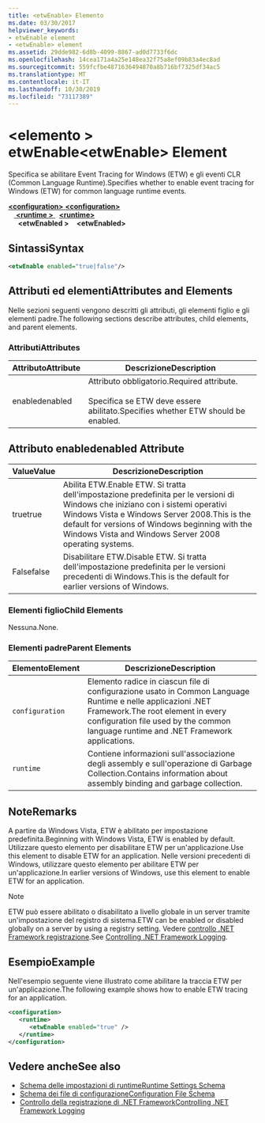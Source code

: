 ```yaml
---
title: <etwEnable> Elemento
ms.date: 03/30/2017
helpviewer_keywords:
- etwEnable element
- <etwEnable> element
ms.assetid: 29dde982-6d8b-4099-8867-ad0d7733f6dc
ms.openlocfilehash: 14cea171a4a25e148ea32f75a8ef09b83a4ec8ad
ms.sourcegitcommit: 559fcfbe4871636494870a8b716bf7325df34ac5
ms.translationtype: MT
ms.contentlocale: it-IT
ms.lasthandoff: 10/30/2019
ms.locfileid: "73117389"
---
```

# <a name="etwenable-element"></a><span data-ttu-id="cfef3-102">\<elemento > etwEnable</span><span class="sxs-lookup"><span data-stu-id="cfef3-102">\<etwEnable> Element</span></span>
<span data-ttu-id="cfef3-103">Specifica se abilitare Event Tracing for Windows (ETW) e gli eventi CLR (Common Language Runtime).</span><span class="sxs-lookup"><span data-stu-id="cfef3-103">Specifies whether to enable event tracing for Windows (ETW) for common language runtime events.</span></span>  
  
<span data-ttu-id="cfef3-104">[ **\<configuration>** ](../configuration-element.md)</span><span class="sxs-lookup"><span data-stu-id="cfef3-104">[**\<configuration>**](../configuration-element.md)</span></span>\
<span data-ttu-id="cfef3-105">&nbsp; &nbsp;[ **\<runtime >** ](runtime-element.md) </span><span class="sxs-lookup"><span data-stu-id="cfef3-105">&nbsp;&nbsp;[**\<runtime>**](runtime-element.md)</span></span>\
<span data-ttu-id="cfef3-106">&nbsp;&nbsp;&nbsp;&nbsp; **\<etwEnabled >**</span><span class="sxs-lookup"><span data-stu-id="cfef3-106">&nbsp;&nbsp;&nbsp;&nbsp;**\<etwEnabled>**</span></span>  
  
## <a name="syntax"></a><span data-ttu-id="cfef3-107">Sintassi</span><span class="sxs-lookup"><span data-stu-id="cfef3-107">Syntax</span></span>  
  
```xml  
<etwEnable enabled="true|false"/>  
```  
  
## <a name="attributes-and-elements"></a><span data-ttu-id="cfef3-108">Attributi ed elementi</span><span class="sxs-lookup"><span data-stu-id="cfef3-108">Attributes and Elements</span></span>  
 <span data-ttu-id="cfef3-109">Nelle sezioni seguenti vengono descritti gli attributi, gli elementi figlio e gli elementi padre.</span><span class="sxs-lookup"><span data-stu-id="cfef3-109">The following sections describe attributes, child elements, and parent elements.</span></span>  
  
### <a name="attributes"></a><span data-ttu-id="cfef3-110">Attributi</span><span class="sxs-lookup"><span data-stu-id="cfef3-110">Attributes</span></span>  
  
|<span data-ttu-id="cfef3-111">Attributo</span><span class="sxs-lookup"><span data-stu-id="cfef3-111">Attribute</span></span>|<span data-ttu-id="cfef3-112">Descrizione</span><span class="sxs-lookup"><span data-stu-id="cfef3-112">Description</span></span>|  
|---------------|-----------------|  
|<span data-ttu-id="cfef3-113">enabled</span><span class="sxs-lookup"><span data-stu-id="cfef3-113">enabled</span></span>|<span data-ttu-id="cfef3-114">Attributo obbligatorio.</span><span class="sxs-lookup"><span data-stu-id="cfef3-114">Required attribute.</span></span><br /><br /> <span data-ttu-id="cfef3-115">Specifica se ETW deve essere abilitato.</span><span class="sxs-lookup"><span data-stu-id="cfef3-115">Specifies whether ETW should be enabled.</span></span>|  
  
## <a name="enabled-attribute"></a><span data-ttu-id="cfef3-116">Attributo enabled</span><span class="sxs-lookup"><span data-stu-id="cfef3-116">enabled Attribute</span></span>  
  
|<span data-ttu-id="cfef3-117">Value</span><span class="sxs-lookup"><span data-stu-id="cfef3-117">Value</span></span>|<span data-ttu-id="cfef3-118">Descrizione</span><span class="sxs-lookup"><span data-stu-id="cfef3-118">Description</span></span>|  
|-----------|-----------------|  
|<span data-ttu-id="cfef3-119">true</span><span class="sxs-lookup"><span data-stu-id="cfef3-119">true</span></span>|<span data-ttu-id="cfef3-120">Abilita ETW.</span><span class="sxs-lookup"><span data-stu-id="cfef3-120">Enable ETW.</span></span> <span data-ttu-id="cfef3-121">Si tratta dell'impostazione predefinita per le versioni di Windows che iniziano con i sistemi operativi Windows Vista e Windows Server 2008.</span><span class="sxs-lookup"><span data-stu-id="cfef3-121">This is the default for versions of Windows beginning with the Windows Vista and Windows Server 2008 operating systems.</span></span>|  
|<span data-ttu-id="cfef3-122">False</span><span class="sxs-lookup"><span data-stu-id="cfef3-122">false</span></span>|<span data-ttu-id="cfef3-123">Disabilitare ETW.</span><span class="sxs-lookup"><span data-stu-id="cfef3-123">Disable ETW.</span></span> <span data-ttu-id="cfef3-124">Si tratta dell'impostazione predefinita per le versioni precedenti di Windows.</span><span class="sxs-lookup"><span data-stu-id="cfef3-124">This is the default for earlier versions of Windows.</span></span>|  
  
### <a name="child-elements"></a><span data-ttu-id="cfef3-125">Elementi figlio</span><span class="sxs-lookup"><span data-stu-id="cfef3-125">Child Elements</span></span>  
 <span data-ttu-id="cfef3-126">Nessuna.</span><span class="sxs-lookup"><span data-stu-id="cfef3-126">None.</span></span>  
  
### <a name="parent-elements"></a><span data-ttu-id="cfef3-127">Elementi padre</span><span class="sxs-lookup"><span data-stu-id="cfef3-127">Parent Elements</span></span>  
  
|<span data-ttu-id="cfef3-128">Elemento</span><span class="sxs-lookup"><span data-stu-id="cfef3-128">Element</span></span>|<span data-ttu-id="cfef3-129">Descrizione</span><span class="sxs-lookup"><span data-stu-id="cfef3-129">Description</span></span>|  
|-------------|-----------------|  
|`configuration`|<span data-ttu-id="cfef3-130">Elemento radice in ciascun file di configurazione usato in Common Language Runtime e nelle applicazioni .NET Framework.</span><span class="sxs-lookup"><span data-stu-id="cfef3-130">The root element in every configuration file used by the common language runtime and .NET Framework applications.</span></span>|  
|`runtime`|<span data-ttu-id="cfef3-131">Contiene informazioni sull'associazione degli assembly e sull'operazione di Garbage Collection.</span><span class="sxs-lookup"><span data-stu-id="cfef3-131">Contains information about assembly binding and garbage collection.</span></span>|  
  
## <a name="remarks"></a><span data-ttu-id="cfef3-132">Note</span><span class="sxs-lookup"><span data-stu-id="cfef3-132">Remarks</span></span>  
 <span data-ttu-id="cfef3-133">A partire da Windows Vista, ETW è abilitato per impostazione predefinita.</span><span class="sxs-lookup"><span data-stu-id="cfef3-133">Beginning with Windows Vista, ETW is enabled by default.</span></span> <span data-ttu-id="cfef3-134">Utilizzare questo elemento per disabilitare ETW per un'applicazione.</span><span class="sxs-lookup"><span data-stu-id="cfef3-134">Use this element to disable ETW for an application.</span></span> <span data-ttu-id="cfef3-135">Nelle versioni precedenti di Windows, utilizzare questo elemento per abilitare ETW per un'applicazione.</span><span class="sxs-lookup"><span data-stu-id="cfef3-135">In earlier versions of Windows, use this element to enable ETW for an application.</span></span>  
  
> [!NOTE]
> <span data-ttu-id="cfef3-136">ETW può essere abilitato o disabilitato a livello globale in un server tramite un'impostazione del registro di sistema.</span><span class="sxs-lookup"><span data-stu-id="cfef3-136">ETW can be enabled or disabled globally on a server by using a registry setting.</span></span> <span data-ttu-id="cfef3-137">Vedere [controllo .NET Framework registrazione](../../../performance/controlling-logging.md).</span><span class="sxs-lookup"><span data-stu-id="cfef3-137">See [Controlling .NET Framework Logging](../../../performance/controlling-logging.md).</span></span>  
  
## <a name="example"></a><span data-ttu-id="cfef3-138">Esempio</span><span class="sxs-lookup"><span data-stu-id="cfef3-138">Example</span></span>  
 <span data-ttu-id="cfef3-139">Nell'esempio seguente viene illustrato come abilitare la traccia ETW per un'applicazione.</span><span class="sxs-lookup"><span data-stu-id="cfef3-139">The following example shows how to enable ETW tracing for an application.</span></span>  
  
```xml  
<configuration>  
   <runtime>  
      <etwEnable enabled="true" />  
   </runtime>  
</configuration>  
```  
  
## <a name="see-also"></a><span data-ttu-id="cfef3-140">Vedere anche</span><span class="sxs-lookup"><span data-stu-id="cfef3-140">See also</span></span>

- [<span data-ttu-id="cfef3-141">Schema delle impostazioni di runtime</span><span class="sxs-lookup"><span data-stu-id="cfef3-141">Runtime Settings Schema</span></span>](index.md)
- [<span data-ttu-id="cfef3-142">Schema dei file di configurazione</span><span class="sxs-lookup"><span data-stu-id="cfef3-142">Configuration File Schema</span></span>](../index.md)
- [<span data-ttu-id="cfef3-143">Controllo della registrazione di .NET Framework</span><span class="sxs-lookup"><span data-stu-id="cfef3-143">Controlling .NET Framework Logging</span></span>](../../../performance/controlling-logging.md)
